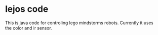 # lejos code
This is java code for controling lego mindstorms robots. Currently it uses the color and ir sensor.
